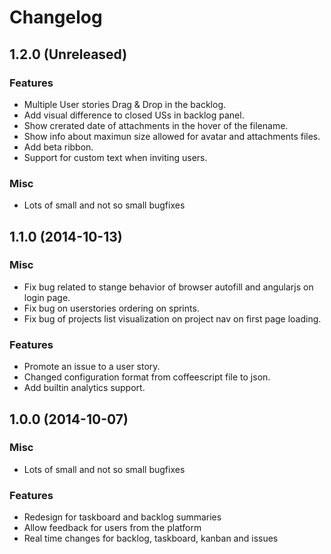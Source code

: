 # Changelog #

## 1.2.0 (Unreleased)

### Features
- Multiple User stories Drag & Drop in the backlog.
- Add visual difference to closed USs in backlog panel.
- Show crerated date of attachments in the hover of the filename.
- Show info about maximun size allowed for avatar and attachments files.
- Add beta ribbon.
- Support for custom text when inviting users.

### Misc
- Lots of small and not so small bugfixes


## 1.1.0 (2014-10-13)

### Misc ###

- Fix bug related to stange behavior of browser autofill and angularjs on login page.
- Fix bug on userstories ordering on sprints.
- Fix bug of projects list visualization on project nav on first page loading.

### Features ###

- Promote an issue to a user story.
- Changed configuration format from coffeescript file to json.
- Add builtin analytics support.

## 1.0.0 (2014-10-07)

### Misc ###

- Lots of small and not so small bugfixes

### Features ###

- Redesign for taskboard and backlog summaries
- Allow feedback for users from the platform
- Real time changes for backlog, taskboard, kanban and issues

